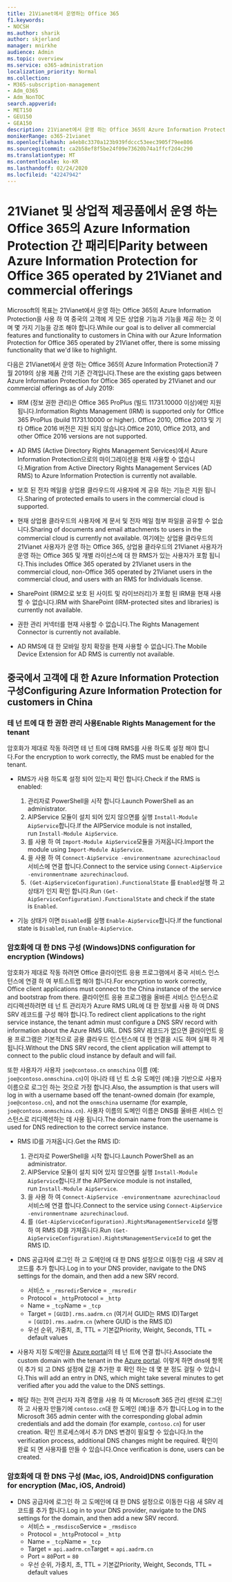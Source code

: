 ```yaml
---
title: 21Vianet에서 운영하는 Office 365
f1.keywords:
- NOCSH
ms.author: sharik
author: skjerland
manager: mnirkhe
audience: Admin
ms.topic: overview
ms.service: o365-administration
localization_priority: Normal
ms.collection:
- M365-subscription-management
- Adm_O365
- Adm_NonTOC
search.appverid:
- MET150
- GEU150
- GEA150
description: 21Vianet에서 운영 하는 Office 365의 Azure Information Protection에 대해 자세히 알아보고 중국의 고객을 위해이를 구성 하는 방법을 알아보세요.
monikerRange: o365-21vianet
ms.openlocfilehash: a4eb8c3370a123b939fdccc53eec3905f79ee806
ms.sourcegitcommit: ca2b58ef8f5be24f09e73620b74a1ffcf2d4c290
ms.translationtype: MT
ms.contentlocale: ko-KR
ms.lasthandoff: 02/24/2020
ms.locfileid: "42247942"
---
```

# <a name="parity-between-azure-information-protection-for-office-365-operated-by-21vianet-and-commercial-offerings"></a><span data-ttu-id="9ab1d-103">21Vianet 및 상업적 제공품에서 운영 하는 Office 365의 Azure Information Protection 간 패리티</span><span class="sxs-lookup"><span data-stu-id="9ab1d-103">Parity between Azure Information Protection for Office 365 operated by 21Vianet and commercial offerings</span></span>

<span data-ttu-id="9ab1d-104">Microsoft의 목표는 21Vianet에서 운영 하는 Office 365의 Azure Information Protection을 사용 하 여 중국의 고객에 게 모든 상업용 기능과 기능을 제공 하는 것 이며 몇 가지 기능을 강조 해야 합니다.</span><span class="sxs-lookup"><span data-stu-id="9ab1d-104">While our goal is to deliver all commercial features and functionality to customers in China with our Azure Information Protection for Office 365 operated by 21Vianet offer, there is some missing functionality that we'd like to highlight.</span></span>

<span data-ttu-id="9ab1d-105">다음은 21Vianet에서 운영 하는 Office 365의 Azure Information Protection과 7 월 2019의 상용 제품 간의 기존 간격입니다.</span><span class="sxs-lookup"><span data-stu-id="9ab1d-105">These are the existing gaps between Azure Information Protection for Office 365 operated by 21Vianet and our commercial offerings as of July 2019:</span></span>

- <span data-ttu-id="9ab1d-106">IRM (정보 권한 관리)은 Office 365 ProPlus (빌드 11731.10000 이상)에만 지원 됩니다.</span><span class="sxs-lookup"><span data-stu-id="9ab1d-106">Information Rights Management (IRM) is supported only for Office 365 ProPlus (build 11731.10000 or higher).</span></span> <span data-ttu-id="9ab1d-107">Office 2010, Office 2013 및 기타 Office 2016 버전은 지원 되지 않습니다.</span><span class="sxs-lookup"><span data-stu-id="9ab1d-107">Office 2010, Office 2013, and other Office 2016 versions are not supported.</span></span>

- <span data-ttu-id="9ab1d-108">AD RMS (Active Directory Rights Management Services)에서 Azure Information Protection으로의 마이그레이션을 현재 사용할 수 없습니다.</span><span class="sxs-lookup"><span data-stu-id="9ab1d-108">Migration from Active Directory Rights Management Services (AD RMS) to Azure Information Protection is currently not available.</span></span>
  
- <span data-ttu-id="9ab1d-109">보호 된 전자 메일을 상업용 클라우드의 사용자에 게 공유 하는 기능은 지원 됩니다.</span><span class="sxs-lookup"><span data-stu-id="9ab1d-109">Sharing of protected emails to users in the commercial cloud is supported.</span></span>
  
- <span data-ttu-id="9ab1d-110">현재 상업용 클라우드의 사용자에 게 문서 및 전자 메일 첨부 파일을 공유할 수 없습니다.</span><span class="sxs-lookup"><span data-stu-id="9ab1d-110">Sharing of documents and email attachments to users in the commercial cloud is currently not available.</span></span> <span data-ttu-id="9ab1d-111">여기에는 상업용 클라우드의 21Vianet 사용자가 운영 하는 Office 365, 상업용 클라우드의 21Vianet 사용자가 운영 하는 Office 365 및 개별 라이선스에 대 한 RMS가 있는 사용자가 포함 됩니다.</span><span class="sxs-lookup"><span data-stu-id="9ab1d-111">This includes Office 365 operated by 21Vianet users in the commercial cloud, non-Office 365 operated by 21Vianet users in the commercial cloud, and users with an RMS for Individuals license.</span></span>
  
- <span data-ttu-id="9ab1d-112">SharePoint (IRM으로 보호 된 사이트 및 라이브러리)가 포함 된 IRM을 현재 사용할 수 없습니다.</span><span class="sxs-lookup"><span data-stu-id="9ab1d-112">IRM with SharePoint (IRM-protected sites and libraries) is currently not available.</span></span>
  
- <span data-ttu-id="9ab1d-113">권한 관리 커넥터를 현재 사용할 수 없습니다.</span><span class="sxs-lookup"><span data-stu-id="9ab1d-113">The Rights Management Connector is currently not available.</span></span>
  
- <span data-ttu-id="9ab1d-114">AD RMS에 대 한 모바일 장치 확장을 현재 사용할 수 없습니다.</span><span class="sxs-lookup"><span data-stu-id="9ab1d-114">The Mobile Device Extension for AD RMS is currently not available.</span></span>

## <a name="configuring-azure-information-protection-for-customers-in-china"></a><span data-ttu-id="9ab1d-115">중국에서 고객에 대 한 Azure Information Protection 구성</span><span class="sxs-lookup"><span data-stu-id="9ab1d-115">Configuring Azure Information Protection for customers in China</span></span>

### <a name="enable-rights-management-for-the-tenant"></a><span data-ttu-id="9ab1d-116">테 넌 트에 대 한 권한 관리 사용</span><span class="sxs-lookup"><span data-stu-id="9ab1d-116">Enable Rights Management for the tenant</span></span>

<span data-ttu-id="9ab1d-117">암호화가 제대로 작동 하려면 테 넌 트에 대해 RMS를 사용 하도록 설정 해야 합니다.</span><span class="sxs-lookup"><span data-stu-id="9ab1d-117">For the encryption to work correctly, the RMS must be enabled for the tenant.</span></span>

- <span data-ttu-id="9ab1d-118">RMS가 사용 하도록 설정 되어 있는지 확인 합니다.</span><span class="sxs-lookup"><span data-stu-id="9ab1d-118">Check if the RMS is enabled:</span></span>
  1. <span data-ttu-id="9ab1d-119">관리자로 PowerShell을 시작 합니다.</span><span class="sxs-lookup"><span data-stu-id="9ab1d-119">Launch PowerShell as an administrator.</span></span>
  2. <span data-ttu-id="9ab1d-120">AIPService 모듈이 설치 되어 있지 않으면를 실행 `Install-Module AipService`합니다.</span><span class="sxs-lookup"><span data-stu-id="9ab1d-120">If the AIPService module is not installed, run `Install-Module AipService`.</span></span>
  3. <span data-ttu-id="9ab1d-121">를 사용 하 여 `Import-Module AipService`모듈을 가져옵니다.</span><span class="sxs-lookup"><span data-stu-id="9ab1d-121">Import the module using `Import-Module AipService`.</span></span>
  4. <span data-ttu-id="9ab1d-122">을 사용 하 여 `Connect-AipService -environmentname azurechinacloud`서비스에 연결 합니다.</span><span class="sxs-lookup"><span data-stu-id="9ab1d-122">Connect to the service using `Connect-AipService -environmentname azurechinacloud`.</span></span>
  5. <span data-ttu-id="9ab1d-123"> `(Get-AipServiceConfiguration).FunctionalState` 를 `Enabled`실행 하 고 상태가 인지 확인 합니다.</span><span class="sxs-lookup"><span data-stu-id="9ab1d-123">Run `(Get-AipServiceConfiguration).FunctionalState` and check if the state is `Enabled`.</span></span>

- <span data-ttu-id="9ab1d-124">기능 상태가 이면 `Disabled`를 실행 `Enable-AipService`합니다.</span><span class="sxs-lookup"><span data-stu-id="9ab1d-124">If the functional state is `Disabled`, run `Enable-AipService`.</span></span>

### <a name="dns-configuration-for-encryption-windows"></a><span data-ttu-id="9ab1d-125">암호화에 대 한 DNS 구성 (Windows)</span><span class="sxs-lookup"><span data-stu-id="9ab1d-125">DNS configuration for encryption (Windows)</span></span>

<span data-ttu-id="9ab1d-126">암호화가 제대로 작동 하려면 Office 클라이언트 응용 프로그램에서 중국 서비스 인스턴스에 연결 하 여 부트스트랩 해야 합니다.</span><span class="sxs-lookup"><span data-stu-id="9ab1d-126">For encryption to work correctly, Office client applications must connect to the China instance of the service and bootstrap from there.</span></span> <span data-ttu-id="9ab1d-127">클라이언트 응용 프로그램을 올바른 서비스 인스턴스로 리디렉션하려면 테 넌 트 관리자가 Azure RMS URL에 대 한 정보를 사용 하 여 DNS SRV 레코드를 구성 해야 합니다.</span><span class="sxs-lookup"><span data-stu-id="9ab1d-127">To redirect client applications to the right service instance, the tenant admin must configure a DNS SRV record with information about the Azure RMS URL.</span></span> <span data-ttu-id="9ab1d-128">DNS SRV 레코드가 없으면 클라이언트 응용 프로그램은 기본적으로 공용 클라우드 인스턴스에 대 한 연결을 시도 하며 실패 하 게 됩니다.</span><span class="sxs-lookup"><span data-stu-id="9ab1d-128">Without the DNS SRV record, the client application will attempt to connect to the public cloud instance by default and will fail.</span></span>

<span data-ttu-id="9ab1d-129">또한 사용자가 사용자 `joe@contoso.cn` `onmschina` 이름 (예: `joe@contoso.onmschina.cn`)이 아니라 테 넌 트 소유 도메인 (예:)을 기반으로 사용자 이름으로 로그인 하는 것으로 가정 합니다.</span><span class="sxs-lookup"><span data-stu-id="9ab1d-129">Also, the assumption is that users will log in with a username based off the tenant-owned domain (for example, `joe@contoso.cn`), and not the `onmschina` username (for example, `joe@contoso.onmschina.cn`).</span></span> <span data-ttu-id="9ab1d-130">사용자 이름의 도메인 이름은 DNS를 올바른 서비스 인스턴스로 리디렉션하는 데 사용 됩니다.</span><span class="sxs-lookup"><span data-stu-id="9ab1d-130">The domain name from the username is used for DNS redirection to the correct service instance.</span></span>

- <span data-ttu-id="9ab1d-131">RMS ID를 가져옵니다.</span><span class="sxs-lookup"><span data-stu-id="9ab1d-131">Get the RMS ID:</span></span>
  1. <span data-ttu-id="9ab1d-132">관리자로 PowerShell을 시작 합니다.</span><span class="sxs-lookup"><span data-stu-id="9ab1d-132">Launch PowerShell as an administrator.</span></span>
  2. <span data-ttu-id="9ab1d-133">AIPService 모듈이 설치 되어 있지 않으면를 실행 `Install-Module AipService`합니다.</span><span class="sxs-lookup"><span data-stu-id="9ab1d-133">If the AIPService module is not installed, run `Install-Module AipService`.</span></span>
  3. <span data-ttu-id="9ab1d-134">을 사용 하 여 `Connect-AipService -environmentname azurechinacloud`서비스에 연결 합니다.</span><span class="sxs-lookup"><span data-stu-id="9ab1d-134">Connect to the service using `Connect-AipService -environmentname azurechinacloud`.</span></span>
  4. <span data-ttu-id="9ab1d-135">를 `(Get-AipServiceConfiguration).RightsManagementServiceId` 실행 하 여 RMS ID를 가져옵니다.</span><span class="sxs-lookup"><span data-stu-id="9ab1d-135">Run `(Get-AipServiceConfiguration).RightsManagementServiceId` to get the RMS ID.</span></span>

- <span data-ttu-id="9ab1d-136">DNS 공급자에 로그인 하 고 도메인에 대 한 DNS 설정으로 이동한 다음 새 SRV 레코드를 추가 합니다.</span><span class="sxs-lookup"><span data-stu-id="9ab1d-136">Log in to your DNS provider, navigate to the DNS settings for the domain, and then add a new SRV record.</span></span>
  - <span data-ttu-id="9ab1d-137">서비스 = `_rmsredir`</span><span class="sxs-lookup"><span data-stu-id="9ab1d-137">Service = `_rmsredir`</span></span>
  - <span data-ttu-id="9ab1d-138">Protocol = `_http`</span><span class="sxs-lookup"><span data-stu-id="9ab1d-138">Protocol = `_http`</span></span>
  - <span data-ttu-id="9ab1d-139">Name = `_tcp`</span><span class="sxs-lookup"><span data-stu-id="9ab1d-139">Name = `_tcp`</span></span>
  - <span data-ttu-id="9ab1d-140">Target = `[GUID].rms.aadrm.cn` (여기서 GUID는 RMS ID)</span><span class="sxs-lookup"><span data-stu-id="9ab1d-140">Target = `[GUID].rms.aadrm.cn` (where GUID is the RMS ID)</span></span>
  - <span data-ttu-id="9ab1d-141">우선 순위, 가중치, 초, TTL = 기본값</span><span class="sxs-lookup"><span data-stu-id="9ab1d-141">Priority, Weight, Seconds, TTL = default values</span></span>

- <span data-ttu-id="9ab1d-142">사용자 지정 도메인을 [Azure portal](https://portal.azure.cn/#blade/Microsoft_AAD_IAM/ActiveDirectoryMenuBlade/Domains)의 테 넌 트에 연결 합니다.</span><span class="sxs-lookup"><span data-stu-id="9ab1d-142">Associate the custom domain with the tenant in the [Azure portal](https://portal.azure.cn/#blade/Microsoft_AAD_IAM/ActiveDirectoryMenuBlade/Domains).</span></span> <span data-ttu-id="9ab1d-143">이렇게 하면 dns에 항목이 추가 되 고 DNS 설정에 값을 추가한 후 확인 하는 데 몇 분 정도 걸릴 수 있습니다.</span><span class="sxs-lookup"><span data-stu-id="9ab1d-143">This will add an entry in DNS, which might take several minutes to get verified after you add the value to the DNS settings.</span></span>

- <span data-ttu-id="9ab1d-144">해당 하는 전역 관리자 자격 증명을 사용 하 여 Microsoft 365 관리 센터에 로그인 하 고 사용자 만들기에 `contoso.cn`대 한 도메인 (예:)을 추가 합니다.</span><span class="sxs-lookup"><span data-stu-id="9ab1d-144">Log in to the Microsoft 365 admin center with the corresponding global admin credentials and add the domain (for example, `contoso.cn`) for user creation.</span></span> <span data-ttu-id="9ab1d-145">확인 프로세스에서 추가 DNS 변경이 필요할 수 있습니다.</span><span class="sxs-lookup"><span data-stu-id="9ab1d-145">In the verification process, additional DNS changes might be required.</span></span> <span data-ttu-id="9ab1d-146">확인이 완료 되 면 사용자를 만들 수 있습니다.</span><span class="sxs-lookup"><span data-stu-id="9ab1d-146">Once verification is done, users can be created.</span></span>

### <a name="dns-configuration-for-encryption-mac-ios-android"></a><span data-ttu-id="9ab1d-147">암호화에 대 한 DNS 구성 (Mac, iOS, Android)</span><span class="sxs-lookup"><span data-stu-id="9ab1d-147">DNS configuration for encryption (Mac, iOS, Android)</span></span>

- <span data-ttu-id="9ab1d-148">DNS 공급자에 로그인 하 고 도메인에 대 한 DNS 설정으로 이동한 다음 새 SRV 레코드를 추가 합니다.</span><span class="sxs-lookup"><span data-stu-id="9ab1d-148">Log in to your DNS provider, navigate to the DNS settings for the domain, and then add a new SRV record.</span></span>
  - <span data-ttu-id="9ab1d-149">서비스 = `_rmsdisco`</span><span class="sxs-lookup"><span data-stu-id="9ab1d-149">Service = `_rmsdisco`</span></span>
  - <span data-ttu-id="9ab1d-150">Protocol = `_http`</span><span class="sxs-lookup"><span data-stu-id="9ab1d-150">Protocol = `_http`</span></span>
  - <span data-ttu-id="9ab1d-151">Name = `_tcp`</span><span class="sxs-lookup"><span data-stu-id="9ab1d-151">Name = `_tcp`</span></span>
  - <span data-ttu-id="9ab1d-152">Target = `api.aadrm.cn`</span><span class="sxs-lookup"><span data-stu-id="9ab1d-152">Target = `api.aadrm.cn`</span></span>
  - <span data-ttu-id="9ab1d-153">Port = `80`</span><span class="sxs-lookup"><span data-stu-id="9ab1d-153">Port = `80`</span></span>
  - <span data-ttu-id="9ab1d-154">우선 순위, 가중치, 초, TTL = 기본값</span><span class="sxs-lookup"><span data-stu-id="9ab1d-154">Priority, Weight, Seconds, TTL = default values</span></span>
